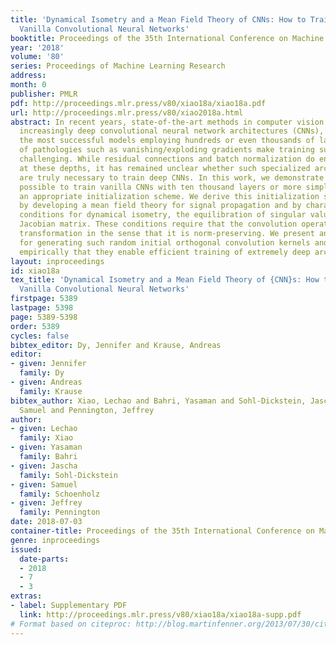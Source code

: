 ```yaml
---
title: 'Dynamical Isometry and a Mean Field Theory of CNNs: How to Train 10,000-Layer
  Vanilla Convolutional Neural Networks'
booktitle: Proceedings of the 35th International Conference on Machine Learning
year: '2018'
volume: '80'
series: Proceedings of Machine Learning Research
address: 
month: 0
publisher: PMLR
pdf: http://proceedings.mlr.press/v80/xiao18a/xiao18a.pdf
url: http://proceedings.mlr.press/v80/xiao2018a.html
abstract: In recent years, state-of-the-art methods in computer vision have utilized
  increasingly deep convolutional neural network architectures (CNNs), with some of
  the most successful models employing hundreds or even thousands of layers. A variety
  of pathologies such as vanishing/exploding gradients make training such deep networks
  challenging. While residual connections and batch normalization do enable training
  at these depths, it has remained unclear whether such specialized architecture designs
  are truly necessary to train deep CNNs. In this work, we demonstrate that it is
  possible to train vanilla CNNs with ten thousand layers or more simply by using
  an appropriate initialization scheme. We derive this initialization scheme theoretically
  by developing a mean field theory for signal propagation and by characterizing the
  conditions for dynamical isometry, the equilibration of singular values of the input-output
  Jacobian matrix. These conditions require that the convolution operator be an orthogonal
  transformation in the sense that it is norm-preserving. We present an algorithm
  for generating such random initial orthogonal convolution kernels and demonstrate
  empirically that they enable efficient training of extremely deep architectures.
layout: inproceedings
id: xiao18a
tex_title: 'Dynamical Isometry and a Mean Field Theory of {CNN}s: How to Train 10,000-Layer
  Vanilla Convolutional Neural Networks'
firstpage: 5389
lastpage: 5398
page: 5389-5398
order: 5389
cycles: false
bibtex_editor: Dy, Jennifer and Krause, Andreas
editor:
- given: Jennifer
  family: Dy
- given: Andreas
  family: Krause
bibtex_author: Xiao, Lechao and Bahri, Yasaman and Sohl-Dickstein, Jascha and Schoenholz,
  Samuel and Pennington, Jeffrey
author:
- given: Lechao
  family: Xiao
- given: Yasaman
  family: Bahri
- given: Jascha
  family: Sohl-Dickstein
- given: Samuel
  family: Schoenholz
- given: Jeffrey
  family: Pennington
date: 2018-07-03
container-title: Proceedings of the 35th International Conference on Machine Learning
genre: inproceedings
issued:
  date-parts:
  - 2018
  - 7
  - 3
extras:
- label: Supplementary PDF
  link: http://proceedings.mlr.press/v80/xiao18a/xiao18a-supp.pdf
# Format based on citeproc: http://blog.martinfenner.org/2013/07/30/citeproc-yaml-for-bibliographies/
---
```

